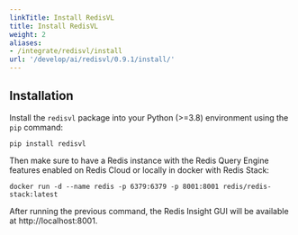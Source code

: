 ```yaml
---
linkTitle: Install RedisVL
title: Install RedisVL
weight: 2
aliases:
- /integrate/redisvl/install
url: '/develop/ai/redisvl/0.9.1/install/'
---
```

## Installation

Install the `redisvl` package into your Python (>=3.8) environment using the `pip` command:

```shell
pip install redisvl
```

Then make sure to have a Redis instance with the Redis Query Engine features enabled on Redis Cloud or locally in docker with Redis Stack:

```shell
docker run -d --name redis -p 6379:6379 -p 8001:8001 redis/redis-stack:latest
```

After running the previous command, the Redis Insight GUI will be available at http://localhost:8001.
